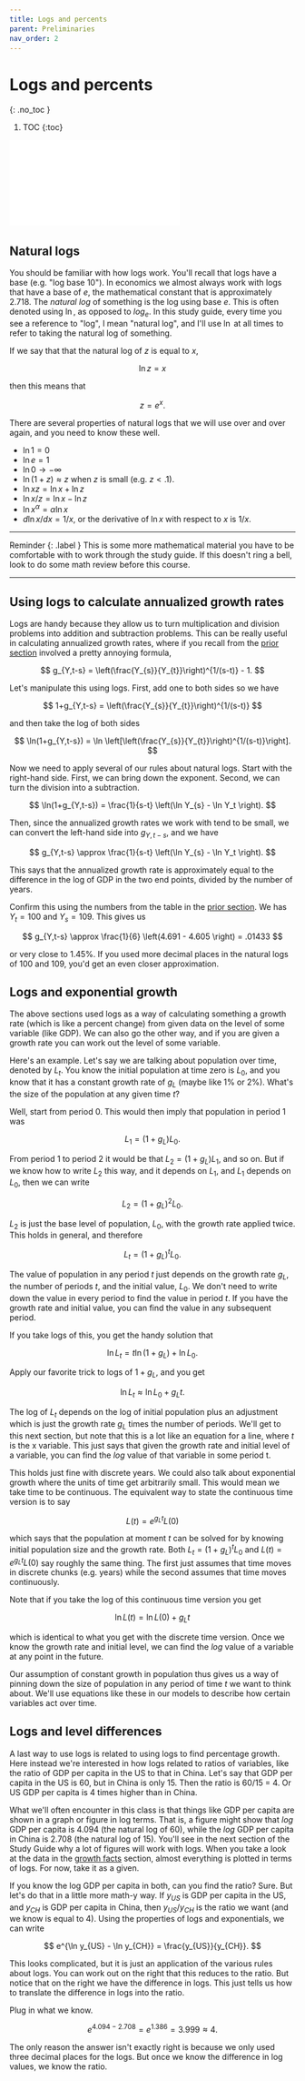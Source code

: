 ```yaml
---
title: Logs and percents
parent: Preliminaries
nav_order: 2
---
```


# Logs and percents
{: .no_toc }

1. TOC 
{:toc}

![Meme](meme_log.pdf)

## Natural logs
You should be familiar with how logs work. You'll recall that logs have a base (e.g. "log base 10"). In economics we almost always work with logs that have a base of $e$, the mathematical constant that is approximately 2.718. The *natural log* of something is the log using base $e$. This is often denoted using $\ln$, as opposed to $log_e$. In this study guide, every time you see a reference to "log", I mean "natural log", and I'll use $\ln$ at all times to refer to taking the natural log of something. 

If we say that that the natural log of $z$ is equal to $x$,

$$
\ln z = x
$$

then this means that

$$
z = e^x.
$$

There are several properties of natural logs that we will use over and over again, and you need to know these well.

* $\ln 1 = 0$
* $\ln e = 1$
* $\ln 0 \rightarrow -\infty$
* $\ln (1 + z) \approx z$ when $z$ is small (e.g. $z<.1$). 
* $\ln xz = \ln x + \ln z$
* $\ln x/z = \ln x - \ln z$
* $\ln x^{\alpha} = \alpha \ln x$
* $d \ln x/dx = 1/x$, or the derivative of $\ln x$ with respect to $x$ is $1/x$.

___
Reminder 
{: .label } 
This is some more mathematical material you have to be comfortable with to work through the study guide. If this doesn't ring a bell, look to do some math review before this course.

___

## Using logs to calculate annualized growth rates
Logs are handy because they allow us to turn multiplication and division problems into addition and subtraction problems. This can be really useful in calculating annualized growth rates, where if you recall from the [prior section](http://growthecon.com/StudyGuide/introduction/levels.html) involved a pretty annoying formula,

$$
g_{Y,t-s} = \left(\frac{Y_{s}}{Y_{t}}\right)^{1/(s-t)} - 1.
$$

Let's manipulate this using logs. First, add one to both sides so we have

$$
1+g_{Y,t-s} = \left(\frac{Y_{s}}{Y_{t}}\right)^{1/(s-t)}
$$

and then take the log of both sides

$$
\ln(1+g_{Y,t-s}) = \ln \left[\left(\frac{Y_{s}}{Y_{t}}\right)^{1/(s-t)}\right].
$$

Now we need to apply several of our rules about natural logs. Start with the right-hand side. First, we can bring down the exponent. Second, we can turn the division into a subtraction.

$$
\ln(1+g_{Y,t-s}) = \frac{1}{s-t} \left(\ln Y_{s} - \ln Y_t \right).
$$

Then, since the annualized growth rates we work with tend to be small, we can convert the left-hand side into $g_{Y,t-s}$, and we have

$$
g_{Y,t-s} \approx \frac{1}{s-t} \left(\ln Y_{s} - \ln Y_t \right).
$$

This says that the annualized growth rate is approximately equal to the difference in the log of GDP in the two end points, divided by the number of years.

Confirm this using the numbers from the table in the [prior section](http://growthecon.com/StudyGuide/introduction/levels.html). We has $Y_t = 100$ and $Y_s = 109$. This gives us

$$
g_{Y,t-s} \approx \frac{1}{6} \left(4.691 - 4.605 \right) = .01433
$$

or very close to 1.45%. If you used more decimal places in the natural logs of 100 and 109, you'd get an even closer approximation. 


## Logs and exponential growth
The above sections used logs as a way of calculating something a growth rate (which is like a percent change) from given data on the level of some variable (like GDP). We can also go the other way, and if you are given a growth rate you can work out the level of some variable. 

Here's an example. Let's say we are talking about population over time, denoted by $L_t$. You know the initial population at time zero is $L_0$, and you know that it has a constant growth rate of $g_L$ (maybe like 1% or 2%). What's the size of the population at any given time $t$? 

Well, start from period 0. This would then imply that population in period 1 was

$$
L_1 = (1+g_L)L_0.
$$

From period 1 to period 2 it would be that $L_2 = (1+g_L)L_1$, and so on. But if we know how to write $L_2$ this way, and it depends on $L_1$, and $L_1$ depends on $L_0$, then we can write

$$
L_2 = (1+g_L)^2 L_0.
$$

$L_2$ is just the base level of population, $L_0$, with the growth rate applied twice. This holds in general, and therefore

$$
L_t = (1+g_L)^t L_0.
$$

The value of population in any period $t$ just depends on the growth rate $g_L$, the number of periods $t$, and the initial value, $L_0$. We don't need to write down the value in every period to find the value in period $t$. If you have the growth rate and initial value, you can find the value in any subsequent period. 

If you take logs of this, you get the handy solution that

$$
\ln L_t = t \ln (1+g_L) + \ln L_0. 
$$

Apply our favorite trick to logs of $1+g_L$, and you get

$$
\ln L_t \approx \ln L_0 + g_L t.
$$

The log of $L_t$ depends on the log of initial population plus an adjustment which is just the growth rate $g_L$ times the number of periods. We'll get to this next section, but note that this is a lot like an equation for a line, where $t$ is the x variable. This just says that given the growth rate and initial level of a variable, you can find the *log* value of that variable in some period t. 

This holds just fine with discrete years. We could also talk about exponential growth where the units of time get arbitrarily small. This would mean we take time to be continuous. The equivalent way to state the continuous time version is to say

$$
L(t) = e^{g_L t}L(0)
$$

which says that the population at moment $t$ can be solved for by knowing initial population size and the growth rate. Both $L_t = (1+g_L)^t L_0$ and $L(t) = e^{g_L t}L(0)$ say roughly the same thing. The first just assumes that time moves in discrete chunks (e.g. years) while the second assumes that time moves continuously.

Note that if you take the log of this continuous time version you get

$$
\ln L(t) = \ln L(0) + g_Lt
$$

which is identical to what you get with the discrete time version. Once we know the growth rate and initial level, we can find the *log* value of a variable at any point in the future. 

Our assumption of constant growth in population thus gives us a way of pinning down the size of population in any period of time $t$ we want to think about. We'll use equations like these in our models to describe how certain variables act over time.

## Logs and level differences
A last way to use logs is related to using logs to find percentage growth. Here instead we're interested in how logs related to ratios of variables, like the ratio of GDP per capita in the US to that in China. Let's say that GDP per capita in the US is 60, but in China is only 15. Then the ratio is 60/15 = 4. Or US GDP per capita is 4 times higher than in China.

What we'll often encounter in this class is that things like GDP per capita are shown in a graph or figure in log terms. That is, a figure might show that *log* GDP per capita is 4.094 (the natural log of 60), while the *log* GDP per capita in China is 2.708 (the natural log of 15). You'll see in the next section of the Study Guide why a lot of figures will work with logs. When you take a look at the data in the [growth facts](http://growthecon.com/StudyGuide/facts/facts.html) section, almost everything is plotted in terms of logs. For now, take it as a given. 

If you know the log GDP per capita in both, can you find the ratio? Sure. But let's do that in a little more math-y way. If $y_{US}$ is GDP per capita in the US, and $y_{CH}$ is GDP per capita in China, then $y_{US}/y_{CH}$ is the ratio we want (and we know is equal to 4). Using the properties of logs and exponentials, we can write

$$
e^{\ln y_{US} - \ln y_{CH}} = \frac{y_{US}}{y_{CH}}.
$$

This looks complicated, but it is just an application of the various rules about logs. You can work out on the right that this reduces to the ratio. But notice that on the right we have the difference in logs. This just tells us how to translate the difference in logs into the ratio. 

Plug in what we know. 

$$
e^{4.094 - 2.708} = e^{1.386} = 3.999 \approx 4.
$$

The only reason the answer isn't exactly right is because we only used three decimal places for the logs. But once we know the difference in log values, we know the ratio. 
